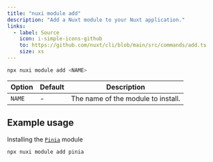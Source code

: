 ```yaml
---
title: "nuxi module add"
description: "Add a Nuxt module to your Nuxt application."
links:
  - label: Source
    icon: i-simple-icons-github
    to: https://github.com/nuxt/cli/blob/main/src/commands/add.ts
    size: xs
---
```


```bash [Terminal]
npx nuxi module add <NAME>
```

Option        | Default          | Description
-------------------------|-----------------|------------------
`NAME` | - | The name of the module to install.

## Example usage
Installing the [`Pinia`](/modules/pinia) module
```bash [Terminal]
npx nuxi module add pinia 
```
